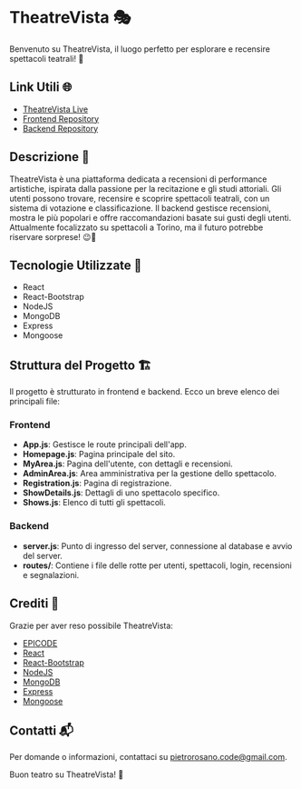 # TheatreVista 🎭

Benvenuto su TheatreVista, il luogo perfetto per esplorare e recensire spettacoli teatrali! 🌟

## Link Utili 🌐

- [TheatreVista Live](https://main--helpful-bienenstitch-dc610e.netlify.app/)
- [Frontend Repository](https://github.com/JustProsa/theatrevista_fe)
- [Backend Repository](https://github.com/JustProsa/theatrevista_be)

## Descrizione 📜

TheatreVista è una piattaforma dedicata a recensioni di performance artistiche, ispirata dalla passione per la recitazione e gli studi attoriali. Gli utenti possono trovare, recensire e scoprire spettacoli teatrali, con un sistema di votazione e classificazione. Il backend gestisce recensioni, mostra le più popolari e offre raccomandazioni basate sui gusti degli utenti. Attualmente focalizzato su spettacoli a Torino, ma il futuro potrebbe riservare sorprese! 😉🎉

## Tecnologie Utilizzate 🚀

- React
- React-Bootstrap
- NodeJS
- MongoDB
- Express
- Mongoose

## Struttura del Progetto 🏗️

Il progetto è strutturato in frontend e backend. Ecco un breve elenco dei principali file:

### Frontend

- **App.js**: Gestisce le route principali dell'app.
- **Homepage.js**: Pagina principale del sito.
- **MyArea.js**: Pagina dell'utente, con dettagli e recensioni.
- **AdminArea.js**: Area amministrativa per la gestione dello spettacolo.
- **Registration.js**: Pagina di registrazione.
- **ShowDetails.js**: Dettagli di uno spettacolo specifico.
- **Shows.js**: Elenco di tutti gli spettacoli.

### Backend

- **server.js**: Punto di ingresso del server, connessione al database e avvio del server.
- **routes/**: Contiene i file delle rotte per utenti, spettacoli, login, recensioni e segnalazioni.

## Crediti 🙌

Grazie per aver reso possibile TheatreVista:

- [EPICODE](https://www.epicode.com)
- [React](https://reactjs.org/)
- [React-Bootstrap](https://react-bootstrap.github.io/)
- [NodeJS](https://nodejs.org/)
- [MongoDB](https://www.mongodb.com/)
- [Express](https://expressjs.com/)
- [Mongoose](https://mongoosejs.com/)

## Contatti 📬

Per domande o informazioni, contattaci su [pietrorosano.code@gmail.com](mailto:pietrorosano.code@gmail.com).

Buon teatro su TheatreVista! 🎉
